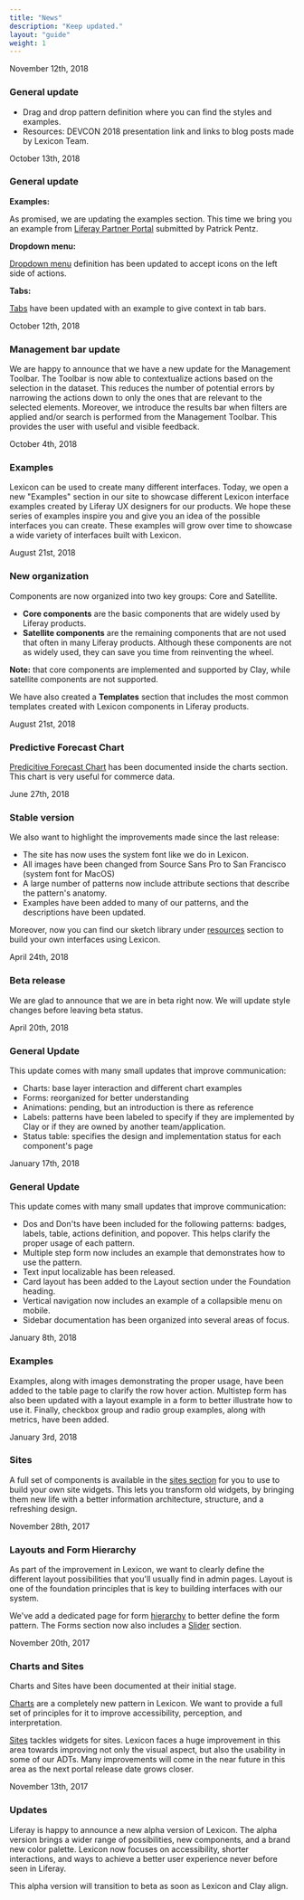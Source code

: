 ```yaml
---
title: "News"
description: "Keep updated."
layout: "guide"
weight: 1
---
```


<time>November 12th, 2018</time>
### General update

* Drag and drop pattern definition where you can find the styles and examples.
* Resources: DEVCON 2018 presentation link and links to blog posts made by Lexicon Team.

<time>October 13th, 2018</time>

### General update

**Examples:**

As promised, we are updating the examples section. This time we bring you an example from [Liferay Partner Portal](../examples/partnerPortal.html) submitted by Patrick Pentz.

**Dropdown menu:**

[Dropdown menu](../pattern/dropdowns.html) definition has been updated to accept icons on the left side of actions.

**Tabs:**

[Tabs](../pattern/tabs.html) have been updated with an example to give context in tab bars.

<time>October 12th, 2018</time>

### Management bar update

We are happy to announce that we have a new update for the Management Toolbar. The Toolbar is now able to contextualize actions based on the selection in the dataset. This reduces the number of potential errors by narrowing the actions down to only the ones that are relevant to the selected elements.
Moreover, we introduce the results bar when filters are applied and/or search is performed from the Management Toolbar. This provides the user with useful and visible feedback.

<time>October 4th, 2018</time>

### Examples

Lexicon can be used to create many different interfaces. Today, we open a new "Examples" section in our site to showcase different Lexicon interface examples created by Liferay UX designers for our products. We hope these series of examples inspire you and give you an idea of the possible interfaces you can create. These examples will grow over time to showcase a wide variety of interfaces built with Lexicon.


<time>August 21st, 2018</time>

### New organization

Components are now organized into two key groups: Core and Satellite.

* **Core components** are the basic components that are widely used by Liferay products.
* **Satellite components** are the remaining components that are not used that often in many Liferay products. Although these components are not as widely used, they can save you time from reinventing the wheel.

**Note:** that core components are implemented and supported by Clay, while satellite components are not supported.

We have also created a **Templates** section that includes the most common templates created with Lexicon components in Liferay products.

<time>August 21st, 2018</time>

### Predictive Forecast Chart

[Predicitive Forecast Chart](../patterns/Charts/chart-forecast.html) has been documented inside the charts section. This chart is very useful for commerce data.

<time>June 27th, 2018</time>

### Stable version

We also want to highlight the improvements made since the last release:
* The site has now uses the system font like we do in Lexicon.
* All images have been changed from Source Sans Pro to San Francisco (system font for MacOS)
* A large number of patterns now include attribute sections that describe the pattern's anatomy.
* Examples have been added to many of our patterns, and the descriptions have been updated.

Moreover, now you can find our sketch library under [resources](../resouces/index.html) section to build your own interfaces using Lexicon.

<time>April 24th, 2018</time>

### Beta release

We are glad to announce that we are in beta right now. We will update style changes before leaving beta status.

<time>April 20th, 2018</time>

### General Update

This update comes with many small updates that improve communication:
* Charts: base layer interaction and different chart examples
* Forms: reorganized for better understanding
* Animations: pending, but an introduction is there as reference
* Labels: patterns have been labeled to specify if they are implemented by Clay or if they are owned by another team/application.
* Status table: specifies the design and implementation status for each component's page


<time>January 17th, 2018</time>

### General Update

This update comes with many small updates that improve communication:
* Dos and Don'ts have been included for the following patterns: badges, labels, table, actions definition, and popover. This helps clarify the proper usage of each pattern.
* Multiple step form now includes an example that demonstrates how to use the pattern.
* Text input localizable has been released.
* Card layout has been added to the Layout section under the Foundation heading.
* Vertical navigation now includes an example of a collapsible menu on mobile.
* Sidebar documentation has been organized into several areas of focus.

<time>January 8th, 2018</time>

### Examples 

Examples, along with images demonstrating the proper usage, have been added to the table page to clarify the row hover action. Multistep form has also been updated with a layout example in a form to better illustrate how to use it. Finally, checkbox group and radio group examples, along with metrics, have been added.

<time>January 3rd, 2018</time>

### Sites 

A full set of components is available in the [sites section](../patterns/Sites/sites.html) for you to use to build your own site widgets. This lets you transform old widgets, by bringing them new life with a better information architecture, structure, and a refreshing design.

<time>November 28th, 2017</time>

### Layouts and Form Hierarchy 

As part of the improvement in Lexicon, we want to clearly define the different layout possibilities that you'll usually find in admin pages. Layout is one of the foundation principles that is key to building interfaces with our system.

We've add a dedicated page for form [hierarchy](../patterns/Forms/formsHierarchy.html) to better define the form pattern. The Forms section now also includes a [Slider](../patterns/Forms/slider.html) section.

<time>November 20th, 2017</time>

### Charts and Sites

Charts and Sites have been documented at their initial stage.

[Charts](../patterns/Charts/charts.html) are a completely new pattern in Lexicon. We want to provide a full set of principles for it to improve accessibility, perception, and interpretation.

[Sites](../patterns/Sites/sites.html) tackles widgets for sites. Lexicon faces a huge improvement in this area towards improving not only the visual aspect, but also the usability in some of our ADTs. Many improvements will come in the near future in this area as the next portal release date grows closer.

<time>November 13th, 2017</time>

### Updates

Liferay is happy to announce a new alpha version of Lexicon. The alpha version brings a wider range of possibilities, new components, and a brand new color palette. Lexicon now focuses on accessibility, shorter interactions, and ways to achieve a better user experience never before seen in Liferay.

This alpha version will transition to beta as soon as Lexicon and Clay align.